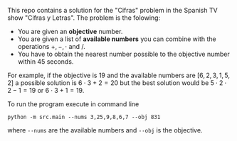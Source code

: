 This repo contains a solution for the "Cifras" problem in the Spanish TV show "Cifras y Letras". The problem is the folowing:
- You are given an **objective** number.
- You are given a list of **available numbers** you can combine with the operations $+, -, \cdot$ and $/$.
- You have to obtain the nearest number possible to the objective number within $45$ seconds.

For example, if the objective is $19$ and the available numbers are $[6, 2, 3, 1, 5, 2]$ a possible solution is $6\cdot 3+2=20$ but the best solution would be $5\cdot 2\cdot 2 -1=19$ or $6\cdot 3 + 1=19$.

To run the program execute in command line

    python -m src.main --nums 3,25,9,8,6,7 --obj 831

where ```--nums``` are the available numbers and ```--obj``` is the objective.